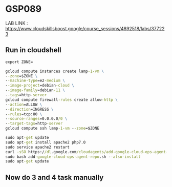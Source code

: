 # GSP089

LAB LINK : https://www.cloudskillsboost.google/course_sessions/4892518/labs/377223

## Run in cloudshell

```cmd
export ZONE=
```

```cmd
gcloud compute instances create lamp-1-vm \
--zone=$ZONE \
--machine-type=e2-medium \
--image-project=debian-cloud \
--image-family=debian-11 \
--tags=http-server
gcloud compute firewall-rules create allow-http \
--action=ALLOW \
--direction=INGRESS \
--rules=tcp:80 \
--source-ranges=0.0.0.0/0 \
--target-tags=http-server
gcloud compute ssh lamp-1-vm --zone=$ZONE
```

```cmd
sudo apt-get update
sudo apt-get install apache2 php7.0
sudo service apache2 restart
curl -sSO https://dl.google.com/cloudagents/add-google-cloud-ops-agent-repo.sh
sudo bash add-google-cloud-ops-agent-repo.sh --also-install
sudo apt-get update
```

## Now do 3 and 4 task manually
